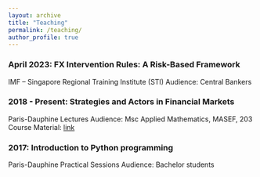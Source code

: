 ```yaml
---
layout: archive
title: "Teaching"
permalink: /teaching/
author_profile: true
---
```


### April 2023: FX Intervention Rules: A Risk-Based Framework 
IMF – Singapore Regional Training Institute (STI)
Audience: Central Bankers

### 2018 - Present: Strategies and Actors in Financial Markets 
Paris-Dauphine Lectures 
Audience: Msc Applied Mathematics, MASEF, 203
Course Material: [link]()

### 2017: Introduction to Python programming
Paris-Dauphine Practical Sessions
Audience: Bachelor students